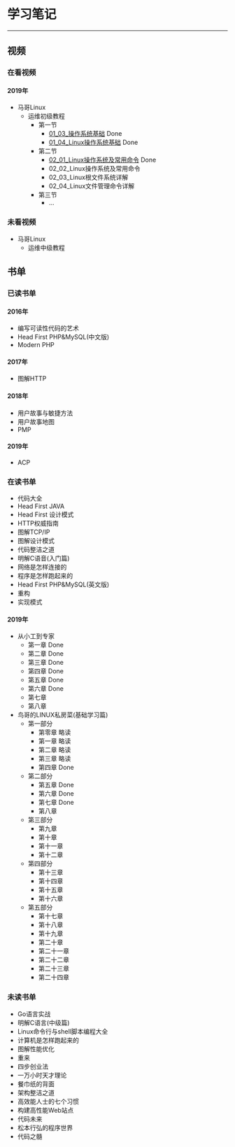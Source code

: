 # 学习笔记

---

## 视频

### 在看视频

#### 2019年

* 马哥Linux
	* 运维初级教程
		* 第一节 
			* [01_03\_操作系统基础](./Linux/马哥视频/01_03_操作系统基础.md) Done
			* [01_04\_Linux操作系统基础](./Linux/马哥视频/01_04_Linux操作系统基础.md) Done
		* 第二节 
			* [02_01\_Linux操作系统及常用命令](./Linux/马哥视频/02_01_Linux操作系统及常用命令.md) Done
			* 02_02\_Linux操作系统及常用命令
			* 02_03\_Linux根文件系统详解
			* 02_04\_Linux文件管理命令详解
		* 第三节 
			* ... 

### 未看视频

* 马哥Linux
	* 运维中级教程

## 书单

### 已读书单

#### 2016年

* 编写可读性代码的艺术
* Head First PHP&MySQL(中文版)
* Modern PHP

#### 2017年

* 图解HTTP

#### 2018年

* 用户故事与敏捷方法
* 用户故事地图
* PMP

#### 2019年

* ACP

### 在读书单

* 代码大全
* Head First JAVA
* Head First 设计模式
* HTTP权威指南
* 图解TCP/IP
* 图解设计模式
* 代码整洁之道
* 明解C语音(入门篇)
* 网络是怎样连接的
* 程序是怎样跑起来的
* Head First PHP&MySQL(英文版)
* 重构
* 实现模式

#### 2019年

* 从小工到专家
	* 第一章 Done
	* 第二章 Done
	* 第三章 Done
	* 第四章 Done
	* 第五章 Done
	* 第六章 Done
	* 第七章
	* 第八章 
* 鸟哥的LINUX私房菜(基础学习篇)
	* 第一部分
		* 第零章 略读 
		* 第一章 略读 
		* 第二章 略读
		* 第三章 略读
		* 第四章 Done
	* 第二部分 
		* 第五章 Done
		* 第六章 Done
		* 第七章 Done
		* 第八章 
	* 第三部分
		* 第九章 
		* 第十章   
		* 第十一章  
		* 第十二章 
	* 第四部分
		* 第十三章 
		* 第十四章 
		* 第十五章 
		* 第十六章 
	* 第五部分
		* 第十七章 
		* 第十八章 
		* 第十九章 
		* 第二十章 
		* 第二十一章 
		* 第二十二章 
		* 第二十三章 
		* 第二十四章 

### 未读书单

* Go语言实战
* 明解C语言(中级篇)
* Linux命令行与shell脚本编程大全
* 计算机是怎样跑起来的
* 图解性能优化
* 重来
* 四步创业法
* 一万小时天才理论
* 餐巾纸的背面
* 架构整洁之道
* 高效能人士的七个习惯
* 构建高性能Web站点
* 代码未来
* 松本行弘的程序世界
* 代码之髓
